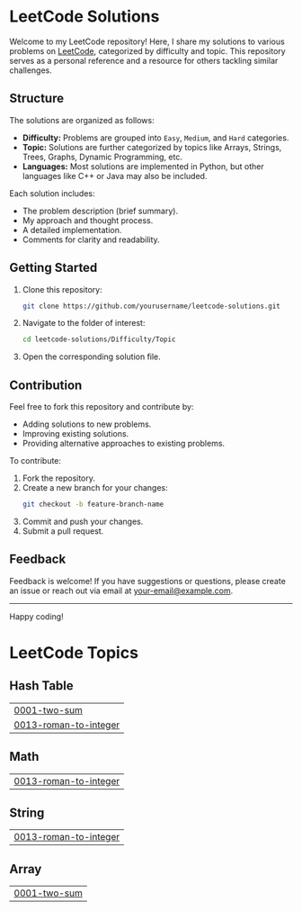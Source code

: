 # LeetCode Solutions

Welcome to my LeetCode repository! Here, I share my solutions to various problems on [LeetCode](https://leetcode.com), categorized by difficulty and topic. This repository serves as a personal reference and a resource for others tackling similar challenges.

## Structure

The solutions are organized as follows:
- **Difficulty:** Problems are grouped into `Easy`, `Medium`, and `Hard` categories.
- **Topic:** Solutions are further categorized by topics like Arrays, Strings, Trees, Graphs, Dynamic Programming, etc.
- **Languages:** Most solutions are implemented in Python, but other languages like C++ or Java may also be included.

Each solution includes:
- The problem description (brief summary).
- My approach and thought process.
- A detailed implementation.
- Comments for clarity and readability.

## Getting Started

1. Clone this repository:
   ```bash
   git clone https://github.com/yourusername/leetcode-solutions.git
   ```
2. Navigate to the folder of interest:
   ```bash
   cd leetcode-solutions/Difficulty/Topic
   ```
3. Open the corresponding solution file.

## Contribution

Feel free to fork this repository and contribute by:
- Adding solutions to new problems.
- Improving existing solutions.
- Providing alternative approaches to existing problems.

To contribute:
1. Fork the repository.
2. Create a new branch for your changes:
   ```bash
   git checkout -b feature-branch-name
   ```
3. Commit and push your changes.
4. Submit a pull request.

## Feedback

Feedback is welcome! If you have suggestions or questions, please create an issue or reach out via email at your-email@example.com.

---

Happy coding!


<!---LeetCode Topics Start-->
# LeetCode Topics
## Hash Table
|  |
| ------- |
| [0001-two-sum](https://github.com/TheLonelyOtaku315/LeetCode/tree/master/0001-two-sum) |
| [0013-roman-to-integer](https://github.com/TheLonelyOtaku315/LeetCode/tree/master/0013-roman-to-integer) |
## Math
|  |
| ------- |
| [0013-roman-to-integer](https://github.com/TheLonelyOtaku315/LeetCode/tree/master/0013-roman-to-integer) |
## String
|  |
| ------- |
| [0013-roman-to-integer](https://github.com/TheLonelyOtaku315/LeetCode/tree/master/0013-roman-to-integer) |
## Array
|  |
| ------- |
| [0001-two-sum](https://github.com/TheLonelyOtaku315/LeetCode/tree/master/0001-two-sum) |
<!---LeetCode Topics End-->